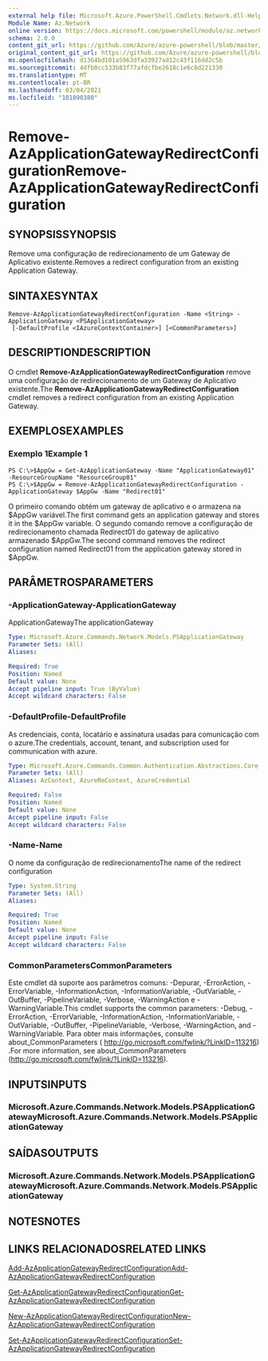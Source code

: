 ```yaml
---
external help file: Microsoft.Azure.PowerShell.Cmdlets.Network.dll-Help.xml
Module Name: Az.Network
online version: https://docs.microsoft.com/powershell/module/az.network/remove-azapplicationgatewayredirectconfiguration
schema: 2.0.0
content_git_url: https://github.com/Azure/azure-powershell/blob/master/src/Network/Network/help/Remove-AzApplicationGatewayRedirectConfiguration.md
original_content_git_url: https://github.com/Azure/azure-powershell/blob/master/src/Network/Network/help/Remove-AzApplicationGatewayRedirectConfiguration.md
ms.openlocfilehash: d1364bd101a5963dfa33927ad12c43f116dd2c5b
ms.sourcegitcommit: 4dfb0cc533b83f77afdcfbe2618c1e6c8d221330
ms.translationtype: MT
ms.contentlocale: pt-BR
ms.lasthandoff: 03/04/2021
ms.locfileid: "101890380"
---
```

# <span data-ttu-id="f17d7-101">Remove-AzApplicationGatewayRedirectConfiguration</span><span class="sxs-lookup"><span data-stu-id="f17d7-101">Remove-AzApplicationGatewayRedirectConfiguration</span></span>

## <span data-ttu-id="f17d7-102">SYNOPSIS</span><span class="sxs-lookup"><span data-stu-id="f17d7-102">SYNOPSIS</span></span>
<span data-ttu-id="f17d7-103">Remove uma configuração de redirecionamento de um Gateway de Aplicativo existente.</span><span class="sxs-lookup"><span data-stu-id="f17d7-103">Removes a redirect configuration from an existing Application Gateway.</span></span>

## <span data-ttu-id="f17d7-104">SINTAXE</span><span class="sxs-lookup"><span data-stu-id="f17d7-104">SYNTAX</span></span>

```
Remove-AzApplicationGatewayRedirectConfiguration -Name <String> -ApplicationGateway <PSApplicationGateway>
 [-DefaultProfile <IAzureContextContainer>] [<CommonParameters>]
```

## <span data-ttu-id="f17d7-105">DESCRIPTION</span><span class="sxs-lookup"><span data-stu-id="f17d7-105">DESCRIPTION</span></span>
<span data-ttu-id="f17d7-106">O cmdlet **Remove-AzApplicationGatewayRedirectConfiguration** remove uma configuração de redirecionamento de um Gateway de Aplicativo existente.</span><span class="sxs-lookup"><span data-stu-id="f17d7-106">The **Remove-AzApplicationGatewayRedirectConfiguration** cmdlet removes a redirect configuration from an existing Application Gateway.</span></span>

## <span data-ttu-id="f17d7-107">EXEMPLOS</span><span class="sxs-lookup"><span data-stu-id="f17d7-107">EXAMPLES</span></span>

### <span data-ttu-id="f17d7-108">Exemplo 1</span><span class="sxs-lookup"><span data-stu-id="f17d7-108">Example 1</span></span>
```
PS C:\>$AppGw = Get-AzApplicationGateway -Name "ApplicationGateway01" -ResourceGroupName "ResourceGroup01"
PS C:\>$AppGw = Remove-AzApplicationGatewayRedirectConfiguration -ApplicationGateway $AppGw -Name "Redirect01"
```

<span data-ttu-id="f17d7-109">O primeiro comando obtém um gateway de aplicativo e o armazena na $AppGw variável.</span><span class="sxs-lookup"><span data-stu-id="f17d7-109">The first command gets an application gateway and stores it in the $AppGw variable.</span></span>
<span data-ttu-id="f17d7-110">O segundo comando remove a configuração de redirecionamento chamada Redirect01 do gateway de aplicativo armazenado $AppGw.</span><span class="sxs-lookup"><span data-stu-id="f17d7-110">The second command removes the redirect configuration named Redirect01 from the application gateway stored in $AppGw.</span></span>

## <span data-ttu-id="f17d7-111">PARÂMETROS</span><span class="sxs-lookup"><span data-stu-id="f17d7-111">PARAMETERS</span></span>

### <span data-ttu-id="f17d7-112">-ApplicationGateway</span><span class="sxs-lookup"><span data-stu-id="f17d7-112">-ApplicationGateway</span></span>
<span data-ttu-id="f17d7-113">ApplicationGateway</span><span class="sxs-lookup"><span data-stu-id="f17d7-113">The applicationGateway</span></span>

```yaml
Type: Microsoft.Azure.Commands.Network.Models.PSApplicationGateway
Parameter Sets: (All)
Aliases:

Required: True
Position: Named
Default value: None
Accept pipeline input: True (ByValue)
Accept wildcard characters: False
```

### <span data-ttu-id="f17d7-114">-DefaultProfile</span><span class="sxs-lookup"><span data-stu-id="f17d7-114">-DefaultProfile</span></span>
<span data-ttu-id="f17d7-115">As credenciais, conta, locatário e assinatura usadas para comunicação com o azure.</span><span class="sxs-lookup"><span data-stu-id="f17d7-115">The credentials, account, tenant, and subscription used for communication with azure.</span></span>

```yaml
Type: Microsoft.Azure.Commands.Common.Authentication.Abstractions.Core.IAzureContextContainer
Parameter Sets: (All)
Aliases: AzContext, AzureRmContext, AzureCredential

Required: False
Position: Named
Default value: None
Accept pipeline input: False
Accept wildcard characters: False
```

### <span data-ttu-id="f17d7-116">-Name</span><span class="sxs-lookup"><span data-stu-id="f17d7-116">-Name</span></span>
<span data-ttu-id="f17d7-117">O nome da configuração de redirecionamento</span><span class="sxs-lookup"><span data-stu-id="f17d7-117">The name of the redirect configuration</span></span>

```yaml
Type: System.String
Parameter Sets: (All)
Aliases:

Required: True
Position: Named
Default value: None
Accept pipeline input: False
Accept wildcard characters: False
```

### <span data-ttu-id="f17d7-118">CommonParameters</span><span class="sxs-lookup"><span data-stu-id="f17d7-118">CommonParameters</span></span>
<span data-ttu-id="f17d7-119">Este cmdlet dá suporte aos parâmetros comuns: -Depurar, -ErrorAction, -ErrorVariable, -InformationAction, -InformationVariable, -OutVariable, -OutBuffer, -PipelineVariable, -Verbose, -WarningAction e -WarningVariable.</span><span class="sxs-lookup"><span data-stu-id="f17d7-119">This cmdlet supports the common parameters: -Debug, -ErrorAction, -ErrorVariable, -InformationAction, -InformationVariable, -OutVariable, -OutBuffer, -PipelineVariable, -Verbose, -WarningAction, and -WarningVariable.</span></span> <span data-ttu-id="f17d7-120">Para obter mais informações, consulte about_CommonParameters ( http://go.microsoft.com/fwlink/?LinkID=113216) .</span><span class="sxs-lookup"><span data-stu-id="f17d7-120">For more information, see about_CommonParameters (http://go.microsoft.com/fwlink/?LinkID=113216).</span></span>

## <span data-ttu-id="f17d7-121">INPUTS</span><span class="sxs-lookup"><span data-stu-id="f17d7-121">INPUTS</span></span>

### <span data-ttu-id="f17d7-122">Microsoft.Azure.Commands.Network.Models.PSApplicationGateway</span><span class="sxs-lookup"><span data-stu-id="f17d7-122">Microsoft.Azure.Commands.Network.Models.PSApplicationGateway</span></span>

## <span data-ttu-id="f17d7-123">SAÍDAS</span><span class="sxs-lookup"><span data-stu-id="f17d7-123">OUTPUTS</span></span>

### <span data-ttu-id="f17d7-124">Microsoft.Azure.Commands.Network.Models.PSApplicationGateway</span><span class="sxs-lookup"><span data-stu-id="f17d7-124">Microsoft.Azure.Commands.Network.Models.PSApplicationGateway</span></span>

## <span data-ttu-id="f17d7-125">NOTES</span><span class="sxs-lookup"><span data-stu-id="f17d7-125">NOTES</span></span>

## <span data-ttu-id="f17d7-126">LINKS RELACIONADOS</span><span class="sxs-lookup"><span data-stu-id="f17d7-126">RELATED LINKS</span></span>

[<span data-ttu-id="f17d7-127">Add-AzApplicationGatewayRedirectConfiguration</span><span class="sxs-lookup"><span data-stu-id="f17d7-127">Add-AzApplicationGatewayRedirectConfiguration</span></span>](./Add-AzApplicationGatewayRedirectConfiguration.md)

[<span data-ttu-id="f17d7-128">Get-AzApplicationGatewayRedirectConfiguration</span><span class="sxs-lookup"><span data-stu-id="f17d7-128">Get-AzApplicationGatewayRedirectConfiguration</span></span>](./Get-AzApplicationGatewayRedirectConfiguration.md)

[<span data-ttu-id="f17d7-129">New-AzApplicationGatewayRedirectConfiguration</span><span class="sxs-lookup"><span data-stu-id="f17d7-129">New-AzApplicationGatewayRedirectConfiguration</span></span>](./New-AzApplicationGatewayRedirectConfiguration.md)

[<span data-ttu-id="f17d7-130">Set-AzApplicationGatewayRedirectConfiguration</span><span class="sxs-lookup"><span data-stu-id="f17d7-130">Set-AzApplicationGatewayRedirectConfiguration</span></span>](./Set-AzApplicationGatewayRedirectConfiguration.md)
